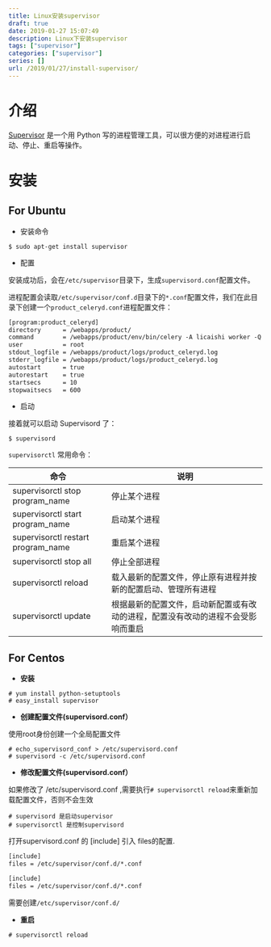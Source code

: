 ```yaml
---
title: Linux安装supervisor
draft: true
date: 2019-01-27 15:07:49
description: Linux下安装supervisor
tags: ["supervisor"]
categories: ["supervisor"]
series: []
url: /2019/01/27/install-supervisor/
---
```


# 介绍

[Supervisor](https://github.com/Supervisor/supervisor) 是一个用 Python 写的进程管理工具，可以很方便的对进程进行启动、停止、重启等操作。

# 安装

## For Ubuntu

-   安装命令

```shell
$ sudo apt-get install supervisor
```

-   配置

安装成功后，会在`/etc/supervisor`目录下，生成`supervisord.conf`配置文件。

进程配置会读取`/etc/supervisor/conf.d`目录下的`*.conf`配置文件，我们在此目录下创建一个`product_celeryd.conf`进程配置文件：

```reStructuredText
[program:product_celeryd]
directory      = /webapps/product/
command        = /webapps/product/env/bin/celery -A licaishi worker -Q product
user           = root
stdout_logfile = /webapps/product/logs/product_celeryd.log
stderr_logfile = /webapps/product/logs/product_celeryd.log
autostart      = true
autorestart    = true
startsecs      = 10
stopwaitsecs   = 600
```

-   启动

接着就可以启动 Supervisord 了：

```shell
$ supervisord
```

`supervisorctl` 常用命令：

| 命令                               | 说明                                                         |
| ---------------------------------- | ------------------------------------------------------------ |
| supervisorctl stop program_name    | 停止某个进程                                                 |
| supervisorctl start program_name   | 启动某个进程                                                 |
| supervisorctl restart program_name | 重启某个进程                                                 |
| supervisorctl stop all             | 停止全部进程                                                 |
| supervisorctl reload               | 载入最新的配置文件，停止原有进程并按新的配置启动、管理所有进程 |
| supervisorctl update               | 根据最新的配置文件，启动新配置或有改动的进程，配置没有改动的进程不会受影响而重启 |

## For Centos

-   **安装**

```shell
# yum install python-setuptools
# easy_install supervisor
```

-   **创建配置文件(supervisord.conf）**

使用root身份创建一个全局配置文件

```shell
# echo_supervisord_conf > /etc/supervisord.conf
# supervisord -c /etc/supervisord.conf
```

-   **修改配置文件(supervisord.conf）**

如果修改了 /etc/supervisord.conf ,需要执行` # supervisorctl reload `来重新加载配置文件，否则不会生效

```shell
# supervisord 是启动supervisor 
# supervisorctl 是控制supervisord
```

打开supervisord.conf 的 [include] 引入 files的配置.

```reStructuredText
[include]
files = /etc/supervisor/conf.d/*.conf
```

```reStructuredText
[include]
files = /etc/supervisor/conf.d/*.conf
```

需要创建`/etc/supervisor/conf.d/`

-   **重启**

```shell
# supervisorctl reload
```



